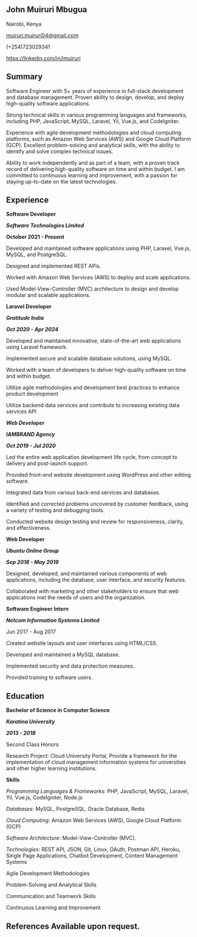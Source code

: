 ## John Muiruri Mbugua

Nairobi, Kenya

<muiruri.muiruri04@gmail.com>

(+254)723029341

<https://linkedin.com/in/jmuiruri>

## **Summary**

Software Engineer with 5+ years of experience in full-stack development and database management. 
Proven ability to design, develop, and deploy high-quality software applications.

Strong technical skills in various programming languages and frameworks, 
including PHP, JavaScript, MySQL, Laravel, Yii, Vue.js, and CodeIgniter.

Experience with agile development methodologies and cloud computing platforms, 
such as Amazon Web Services (AWS) and Google Cloud Platform (GCP). 
Excellent problem-solving and analytical skills, with the ability to identify and solve complex technical issues. 

Ability to work independently and as part of a team, with a proven track record of delivering 
high-quality software on time and within budget. I am committed to continuous learning and improvement, 
with a passion for staying up-to-date on the latest technologies.

## **Experience**

**Software Developer**

***Software Technologies Limited***

**October 2021 - Present**

Developed and maintained software applications using PHP, Laravel, Vue.js, MySQL, and PostgreSQL.

Designed and implemented REST APIs.

Worked with Amazon Web Services (AWS) to deploy and scale applications.

Used Model-View-Controller (MVC) architecture to design and develop modular and scalable applications.

**Laravel Developer**

***Gratitude India***

***Oct 2020 - Apr 2024***

Developed and maintained innovative, state-of-the-art web applications using Laravel framework.

Implemented secure and scalable database solutions, using MySQL.

Worked with a team of developers to deliver high-quality software on time and within budget.

Utilize agile methodologies and development best practices to enhance product development

Utilize backend data services and contribute to increasing existing data services API

***Web Developer***

***IAMBRAND Agency***

***Oct 2019 - Jul 2020***

Led the entire web application development life cycle, from concept to delivery and post-launch support.

Provided front-end website development using WordPress and other editing software.

Integrated data from various back-end services and databases.

Identified and corrected problems uncovered by customer feedback, using a variety of testing and debugging tools.

Conducted website design testing and review for responsiveness, clarity, and effectiveness.

**Web Developer**

***Ubuntu Online Group***

***Sep 2018 - May 2019***

Designed, developed, and maintained various components of web applications, 
including the database, user interface, and security features.

Collaborated with marketing and other stakeholders to ensure that web applications met the needs of users and the organization.

**Software Engineer Intern**

***Netcom Information Systems Limited***

Jun 2017 - Aug 2017

Created website layouts and user interfaces using HTML/CSS.

Developed and maintained a MySQL database.

Implemented security and data protection measures.

Provided training to software users.


## **Education**

**Bachelor of Science in Computer Science**

***Karatina University***

***2013 - 2018***

Second Class Honors

Research Project: Cloud University Portal, Provide a framework for the
implementation of cloud management information systems for universities
and other higher learning institutions.

**Skills**

*Programming Languages & Frameworks:* PHP, JavaScript, MySQL, Laravel,
Yii, Vue.js, CodeIgniter, Node.js

*Databases:* MySQL, PostgreSQL, Oracle Database, Redis

*Cloud Computing*: Amazon Web Services (AWS), Google Cloud Platform
(GCP)

*Software Architecture*: Model-View-Controller (MVC).

*Technologies:* REST API, JSON, Git, Linux, OAuth, Postman API, Heroku,
Single Page Applications, Chatbot Development, Content Management
Systems

Agile Development Methodologies

Problem-Solving and Analytical Skills

Communication and Teamwork Skills

Continuous Learning and Improvement

## **References** Available upon request.
